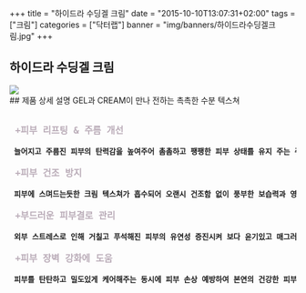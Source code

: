 +++
title = "하이드라 수딩겔 크림"
date = "2015-10-10T13:07:31+02:00"
tags = ["크림"]
categories = ["닥터랩"]
banner = "img/banners/하이드라수딩겔크림.jpg"
+++

## 하이드라 수딩겔 크림
<img src="/img/banners/하이드라수딩겔크림.jpg" style="max-width: 100%; height: auto;">
<br>
## 제품 상세 설명
GEL과 CREAM이 만나 전하는 촉촉한 수분 텍스쳐
<pre>
<strong>
<font size =4 color = #baacb8> +피부 리프팅 & 주름 개선 </font><br>
<font size = 3 > 늘어지고 주름진 피부의 탄력감을 높여주어 촘촘하고 팽팽한 피부 상태를 유지 주는 주름 개선 기능성 크림입니다.</font><br>
<font size = 4 color = #baacb8> +피부 건조 방지 </font><br>
<font size = 3 > 피부에 스며드는듯한 크림 텍스쳐가 흡수되어 오랜시 건조함 없이 풍부한 보습력과 영양감을 지속시 더욱 활력있는 피부로 관리해 줍니다.</font><br>
<font size = 4 color = #baacb8> +부드러운 피부결로 관리 </font><br>
<font size = 3 > 외부 스트레스로 인해 거칠고 푸석해진 피부의 유연성 증진시켜 보다 윤기있고 매그러운 피부결로 관리해 줍니다.</font><br>
<font size = 4 color = #baacb8> +피부 장벽 강화에 도움 </font><br>
<font size = 3 > 피부를 탄탄하고 밀도있게 케어해주는 동시에 피부 손상 예방하여 본연의 건강한 피부로 관리해 줍니다.</font>
</strong>
